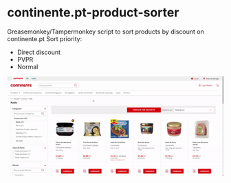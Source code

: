# continente.pt-product-sorter
Greasemonkey/Tampermonkey script to sort products by discount on continente.pt
Sort priority:
- Direct discount 
- PVPR
- Normal

![example using the script](example.gif)
